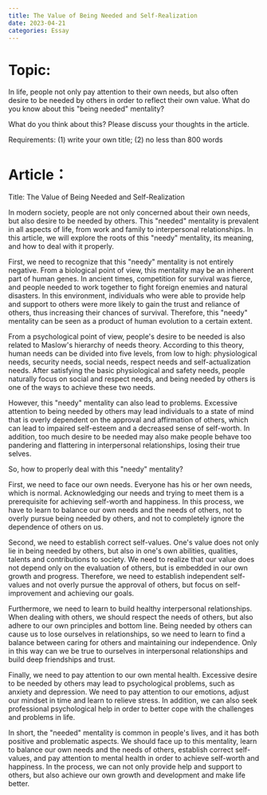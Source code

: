 ```yaml
---
title: The Value of Being Needed and Self-Realization
date: 2023-04-21
categories: Essay
---
```


# Topic:

In life, people not only pay attention to their own needs, but also often desire to be needed by others in order to reflect their own value. What do you know about this "being needed" mentality?

What do you think about this? Please discuss your thoughts in the article.

Requirements: (1) write your own title; (2) no less than 800 words

# Article：

Title: The Value of Being Needed and Self-Realization

In modern society, people are not only concerned about their own needs, but also desire to be needed by others. This "needed" mentality is prevalent in all aspects of life, from work and family to interpersonal relationships. In this article, we will explore the roots of this "needy" mentality, its meaning, and how to deal with it properly.

First, we need to recognize that this "needy" mentality is not entirely negative. From a biological point of view, this mentality may be an inherent part of human genes. In ancient times, competition for survival was fierce, and people needed to work together to fight foreign enemies and natural disasters. In this environment, individuals who were able to provide help and support to others were more likely to gain the trust and reliance of others, thus increasing their chances of survival. Therefore, this "needy" mentality can be seen as a product of human evolution to a certain extent.

From a psychological point of view, people's desire to be needed is also related to Maslow's hierarchy of needs theory. According to this theory, human needs can be divided into five levels, from low to high: physiological needs, security needs, social needs, respect needs and self-actualization needs. After satisfying the basic physiological and safety needs, people naturally focus on social and respect needs, and being needed by others is one of the ways to achieve these two needs.

However, this "needy" mentality can also lead to problems. Excessive attention to being needed by others may lead individuals to a state of mind that is overly dependent on the approval and affirmation of others, which can lead to impaired self-esteem and a decreased sense of self-worth. In addition, too much desire to be needed may also make people behave too pandering and flattering in interpersonal relationships, losing their true selves.

So, how to properly deal with this "needy" mentality?

First, we need to face our own needs. Everyone has his or her own needs, which is normal. Acknowledging our needs and trying to meet them is a prerequisite for achieving self-worth and happiness. In this process, we have to learn to balance our own needs and the needs of others, not to overly pursue being needed by others, and not to completely ignore the dependence of others on us.

Second, we need to establish correct self-values. One's value does not only lie in being needed by others, but also in one's own abilities, qualities, talents and contributions to society. We need to realize that our value does not depend only on the evaluation of others, but is embedded in our own growth and progress. Therefore, we need to establish independent self-values and not overly pursue the approval of others, but focus on self-improvement and achieving our goals.

Furthermore, we need to learn to build healthy interpersonal relationships. When dealing with others, we should respect the needs of others, but also adhere to our own principles and bottom line. Being needed by others can cause us to lose ourselves in relationships, so we need to learn to find a balance between caring for others and maintaining our independence. Only in this way can we be true to ourselves in interpersonal relationships and build deep friendships and trust.

Finally, we need to pay attention to our own mental health. Excessive desire to be needed by others may lead to psychological problems, such as anxiety and depression. We need to pay attention to our emotions, adjust our mindset in time and learn to relieve stress. In addition, we can also seek professional psychological help in order to better cope with the challenges and problems in life.

In short, the "needed" mentality is common in people's lives, and it has both positive and problematic aspects. We should face up to this mentality, learn to balance our own needs and the needs of others, establish correct self-values, and pay attention to mental health in order to achieve self-worth and happiness. In the process, we can not only provide help and support to others, but also achieve our own growth and development and make life better.